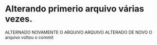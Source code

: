 # Alterando primerio arquivo várias vezes.
ALTERNADO NOVAMENTE O ARQUIVO
ARQUIVO ALTERADO DE NOVO
O arquivo voltou o commit
